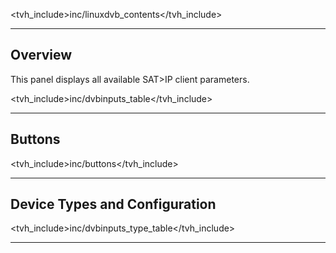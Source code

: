 <tvh_include>inc/linuxdvb_contents</tvh_include>

---

## Overview

This panel displays all available SAT>IP client parameters.

<tvh_include>inc/dvbinputs_table</tvh_include>

---

## Buttons

<tvh_include>inc/buttons</tvh_include>

---

## Device Types and Configuration

<tvh_include>inc/dvbinputs_type_table</tvh_include>

---